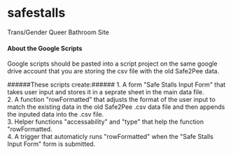 safestalls
==========

Trans/Gender Queer Bathroom Site



#### About the Google Scripts ####
Google scripts should be pasted into a script project on the same google drive account that you are storing the csv file with the old Safe2Pee data.

######These scripts create:######
    1. A form "Safe Stalls Input Form" that takes user input and stores it in a seprate sheet in the main data file.<br>
    2. A function "rowFormatted" that adjusts the format of the user input to match the existing data in the old Safe2Pee .csv data file and then appends the inputed data into the .csv file.<br>
    3. Helper functions "accessability" and "type"  that help the function "rowFormatted.<br>
    4. A trigger that automaticly runs "rowFormatted" when the "Safe Stalls Input Form" form is submitted. 
